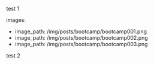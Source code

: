 test 1

images:
  - image_path: /img/posts/bootcamp/bootcamp001.png
  - image_path: /img/posts/bootcamp/bootcamp002.png
  - image_path: /img/posts/bootcamp/bootcamp003.png

test 2